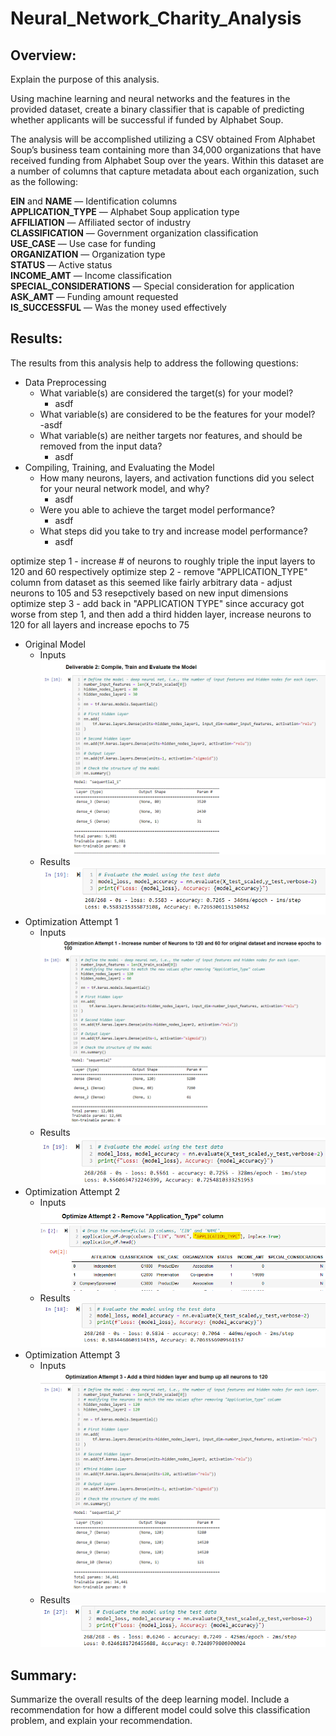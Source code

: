 # Neural_Network_Charity_Analysis

## **Overview**:
Explain the purpose of this analysis.


Using machine learning and neural networks and the features in the provided dataset, create a binary classifier that is capable of predicting whether applicants will be successful if funded by Alphabet Soup.

The analysis will be accomplished utilizing a CSV obtained From Alphabet Soup’s business team containing more than 34,000 organizations that have received funding from Alphabet Soup over the years. Within this dataset are a number of columns that capture metadata about each organization, such as the following:

**EIN** and **NAME** — Identification columns  
**APPLICATION_TYPE** — Alphabet Soup application type  
**AFFILIATION** — Affiliated sector of industry  
**CLASSIFICATION** — Government organization classification  
**USE_CASE** — Use case for funding  
**ORGANIZATION** — Organization type  
**STATUS** — Active status  
**INCOME_AMT** — Income classification  
**SPECIAL_CONSIDERATIONS** — Special consideration for application  
**ASK_AMT** — Funding amount requested  
**IS_SUCCESSFUL** — Was the money used effectively  

  
## **Results**: 
The results from this analysis help to address the following questions:

- Data Preprocessing  
    - What variable(s) are considered the target(s) for your model?  
        - asdf
    - What variable(s) are considered to be the features for your model?  
        -asdf 
    - What variable(s) are neither targets nor features, and should be removed from the input data?  
        - asdf
- Compiling, Training, and Evaluating the Model  
    - How many neurons, layers, and activation functions did you select for your neural network model, and why?  
        - asdf  
    - Were you able to achieve the target model performance?
        - asdf  
    - What steps did you take to try and increase model performance?  
        - asdf



optimize step 1 - increase # of neurons to roughly triple the input layers to 120 and 60 respectively
optimize step 2 - remove "APPLICATION_TYPE" column from dataset as this seemed like fairly arbitrary data - adjust neurons to 105 and 53 resepctively based on new input dimensions
optimize step 3 - add back in "APPLICATION TYPE" since accuracy got worse from step 1, and then add a third hidden layer, increase neurons to 120 for all layers and increase epochs to 75

- Original Model
    - Inputs
        ![Original Inputs](results/original_model_inputs.png)  
    - Results  
            ![Original Results](results/original_model_results.png)
- Optimization Attempt 1
    - Inputs  
        ![Optimize 1 Inputs](results/optimize_attempt1_increase_neurons_epochs.png)
    - Results  
        ![Optimize 1 Results](results/optimize_attempt1_results.png)  
- Optimization Attempt 2
    - Inputs  
        ![Optimize 2 Inputs](results/optimize_attempt2_remove_application_type_column.png)
    - Results  
        ![Optimize 2 Results](results/optimize_attempt2_results.png)
- Optimization Attempt 3
    - Inputs  
        ![Optimize 3 Inputs](results/optimize_attempt3_add_hiddenlayer_increase_neurons.png)
    - Results  
        ![Optimize 3 Results](results/optimize_attempt3_results.png)  


## **Summary**: 
Summarize the overall results of the deep learning model. Include a recommendation for how a different model could solve this classification problem, and explain your recommendation.